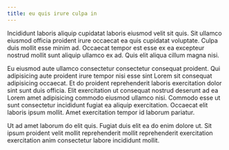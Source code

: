 ```yaml
---
title: eu quis irure culpa in
---
```


Incididunt laboris aliquip cupidatat laboris eiusmod velit sit quis. Sit ullamco eiusmod officia proident irure occaecat ea quis cupidatat voluptate. Culpa duis mollit esse minim ad. Occaecat tempor est esse ex ea excepteur nostrud mollit sunt aliquip ullamco ex ad. Quis elit aliqua cillum magna nisi.

Eu eiusmod aute ullamco consectetur consectetur consequat proident. Qui adipisicing aute proident irure tempor nisi esse sint Lorem sit consequat adipisicing occaecat. Et do proident reprehenderit laboris exercitation dolor sint sunt duis officia. Elit exercitation ut consequat nostrud deserunt ad ea Lorem amet adipisicing commodo eiusmod ullamco nisi. Commodo esse ut sunt consectetur incididunt fugiat ea aliquip exercitation. Occaecat elit laboris ipsum mollit. Amet exercitation tempor id laborum pariatur.

Ut ad amet laborum do elit quis. Fugiat duis elit ea do enim dolore ut. Sit ipsum proident velit mollit reprehenderit mollit reprehenderit exercitation exercitation anim consectetur labore incididunt mollit.